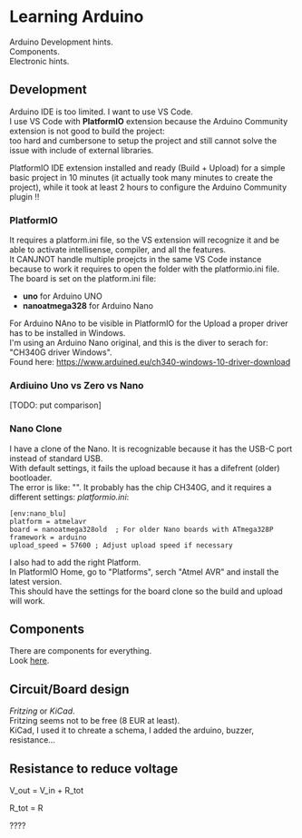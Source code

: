 # Learning Arduino

Arduino Development hints.  
Components.  
Electronic hints.

## Development

Arduino IDE is too limited. I want to use VS Code.   
I use VS Code with **PlatformIO** extension because the Arduino Community extension is not good to build the project:  
too hard and cumbersone to setup the project and still cannot solve the issue with include of external libraries.    
  
PlatformIO IDE extension installed and ready (Build + Upload) for a simple basic project in 10 minutes (it actually took many minutes to create the project), while it took at least 2 hours to configure the Arduino Community plugin !!  
  
### PlatformIO

It requires a platform.ini file, so the VS extension will recognize it and be able to activate intellisense, compiler, and all the features.  
It CANJNOT handle multiple proejcts in the same VS Code instance because to work  it requires to open the folder with the platformio.ini file.  
The board is set on the platform.ini file:
- **uno**  for Arduino UNO
- **nanoatmega328** for Arduino Nano  
  
For Arduino NAno to be visible in PlatformIO for the Upload a proper driver has to be installed in Windows.  
I'm using an Arduino Nano original, and this is the diver to serach for: "CH340G driver Windows".  
Found here: https://www.arduined.eu/ch340-windows-10-driver-download  


### Ardiuino Uno vs Zero vs Nano

[TODO: put comparison]

### Nano Clone

I have a clone of the Nano. It is recognizable because it has the USB-C port instead of standard USB.  
With default settings, it fails the upload because it has a difefrent (older) bootloader.  
The error is like: "".
It probably has the chip CH340G, and it requires a different settings:
_platformio.ini_:
```
[env:nano_blu]
platform = atmelavr
board = nanoatmega328old  ; For older Nano boards with ATmega328P
framework = arduino
upload_speed = 57600 ; Adjust upload speed if necessary
```

I also had to add the right Platform.  
In PlatformIO Home, go to "Platforms", serch "Atmel AVR" and install the latest version.  
This should have the settings for the board clone so the build and upload will work.  


## Components

There are components for everything.  
Look [here](Docs/Components.md).


## Circuit/Board design

_Fritzing_ or _KiCad_.  
Fritzing seems not to be free (8 EUR at least).  
KiCad, I used it to chreate a schema, I added the arduino, buzzer, resistance...


## Resistance to reduce voltage

V_out = V_in + R_tot

R_tot = R

????